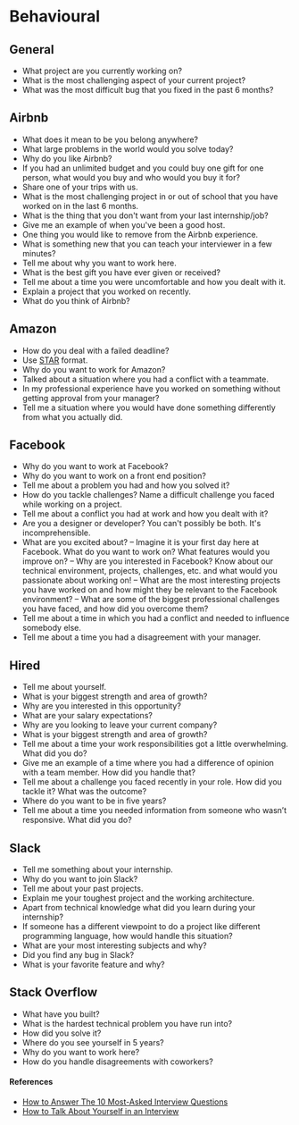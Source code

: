 Behavioural
==

## General

- What project are you currently working on?
- What is the most challenging aspect of your current project?
- What was the most difficult bug that you fixed in the past 6 months?

## Airbnb

- What does it mean to be you belong anywhere?
- What large problems in the world would you solve today?
- Why do you like Airbnb?
- If you had an unlimited budget and you could buy one gift for one person, what would you buy and who would you buy it for?
- Share one of your trips with us.
- What is the most challenging project in or out of school that you have worked on in the last 6 months.
- What is the thing that you don't want from your last internship/job?
- Give me an example of when you've been a good host.
- One thing you would like to remove from the Airbnb experience.
- What is something new that you can teach your interviewer in a few minutes?
- Tell me about why you want to work here.
- What is the best gift you have ever given or received?
- Tell me about a time you were uncomfortable and how you dealt with it.
- Explain a project that you worked on recently.
- What do you think of Airbnb?

## Amazon

- How do you deal with a failed deadline?
- Use [STAR](https://www.wikiwand.com/en/Situation,_Task,_Action,_Result) format.
- Why do you want to work for Amazon?
- Talked about a situation where you had a conflict with a teammate.
- In my professional experience have you worked on something without getting approval from your manager?
- Tell me a situation where you would have done something differently from what you actually did.

## Facebook

- Why do you want to work at Facebook?
- Why do you want to work on a front end position?
- Tell me about a problem you had and how you solved it?
- How do you tackle challenges? Name a difficult challenge you faced while working on a project.
- Tell me about a conflict you had at work and how you dealt with it?
- Are you a designer or developer? You can't possibly be both. It's incomprehensible.
- What are you excited about?
– Imagine it is your first day here at Facebook. What do you want to work on? What features would you improve on?
– Why are you interested in Facebook? Know about our technical environment, projects, challenges, etc. and what would you passionate about working on!
– What are the most interesting projects you have worked on and how might they be relevant to the Facebook environment?
– What are some of the biggest professional challenges you have faced, and how did you overcome them?
- Tell me about a time in which you had a conflict and needed to influence somebody else.
- Tell me about a time you had a disagreement with your manager.

## Hired

- Tell me about yourself.
- What is your biggest strength and area of growth?
- Why are you interested in this opportunity?
- What are your salary expectations?
- Why are you looking to leave your current company?
- What is your biggest strength and area of growth?
- Tell me about a time your work responsibilities got a little overwhelming. What did you do?
- Give me an example of a time where you had a difference of opinion with a team member. How did you handle that?
- Tell me about a challenge you faced recently in your role. How did you tackle it? What was the outcome?
- Where do you want to be in five years?
- Tell me about a time you needed information from someone who wasn’t responsive. What did you do?

## Slack

- Tell me something about your internship.
- Why do you want to join Slack?
- Tell me about your past projects.
- Explain me your toughest project and the working architecture.
- Apart from technical knowledge what did you learn during your internship?
- If someone has a different viewpoint to do a project like different programming language, how would handle this situation?
- What are your most interesting subjects and why?
- Did you find any bug in Slack?
- What is your favorite feature and why?

## Stack Overflow

- What have you built?
- What is the hardest technical problem you have run into?
- How did you solve it?
- Where do you see yourself in 5 years?
- Why do you want to work here?
- How do you handle disagreements with coworkers?

#### References

- [How to Answer The 10 Most-Asked Interview Questions](https://hired.com/blog/candidates/10-top-interview-questions-how-to-answer/)
- [How to Talk About Yourself in an Interview](https://stackoverflow.blog/2017/04/27/how-to-talk-about-yourself-in-an-interview/)
